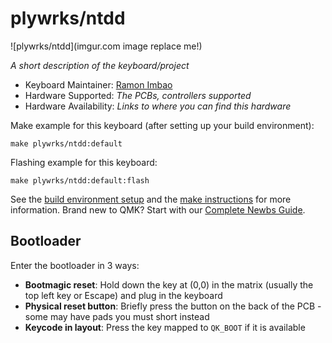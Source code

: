 # plywrks/ntdd

![plywrks/ntdd](imgur.com image replace me!)

*A short description of the keyboard/project*

* Keyboard Maintainer: [Ramon Imbao](https://github.com/ramonimbao)
* Hardware Supported: *The PCBs, controllers supported*
* Hardware Availability: *Links to where you can find this hardware*

Make example for this keyboard (after setting up your build environment):

    make plywrks/ntdd:default

Flashing example for this keyboard:

    make plywrks/ntdd:default:flash

See the [build environment setup](https://docs.qmk.fm/#/getting_started_build_tools) and the [make instructions](https://docs.qmk.fm/#/getting_started_make_guide) for more information. Brand new to QMK? Start with our [Complete Newbs Guide](https://docs.qmk.fm/#/newbs).

## Bootloader

Enter the bootloader in 3 ways:

* **Bootmagic reset**: Hold down the key at (0,0) in the matrix (usually the top left key or Escape) and plug in the keyboard
* **Physical reset button**: Briefly press the button on the back of the PCB - some may have pads you must short instead
* **Keycode in layout**: Press the key mapped to `QK_BOOT` if it is available
